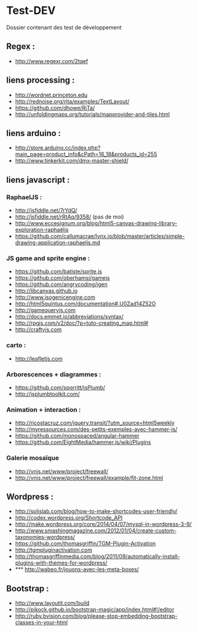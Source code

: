 Test-DEV
========

Dossier contenant des test de développement

## Regex :
- http://www.regexr.com/2tqef


## liens processing :
- http://wordnet.princeton.edu
- http://rednoise.org/rita/examples/TextLayout/
- https://github.com/dhowe/RiTa/
- http://unfoldingmaps.org/tutorials/mapprovider-and-tiles.html


## liens arduino :
- http://store.arduino.cc/index.php?main_page=product_info&cPath=16_18&products_id=255
- http://www.tinkerkit.com/dmx-master-shield/


## liens javascript :

### RaphaelJS :

- http://jsfiddle.net/7rYdQ/
- http://jsfiddle.net/rRtAq/9358/ (pas de moi)
- http://www.eccesignum.org/blog/html5-canvas-drawing-library-exploration-raphaëljs
- https://github.com/callumacrae/lynx.io/blob/master/articles/simple-drawing-application-raphaeljs.md

### JS game and sprite engine :

- https://github.com/batiste/sprite.js
- https://github.com/oberhamsi/gamejs
- https://github.com/angrycoding/jgen
- http://libcanvas.github.io
- http://www.isogenicengine.com
- http://html5quintus.com/documentation#.U0Zad14Z52O
- http://gamequeryjs.com
- http://docs.emmet.io/abbreviations/syntax/
- http://rpgjs.com/v2/doc/?p=tuto-creating_map.html#
- http://craftyjs.com

### carto :

- http://leafletjs.com

### Arborescences + diagrammes :
- https://github.com/sporritt/jsPlumb/
- http://jsplumbtoolkit.com/

### Animation + interaction :
- http://ricostacruz.com/jquery.transit/?utm_source=html5weekly
- http://myressources.com/des-petits-exemples-avec-hammer-js/
- https://github.com/monospaced/angular-hammer
- https://github.com/EightMedia/hammer.js/wiki/Plugins

### Galerie mosaïque
- http://vnjs.net/www/project/freewall/
- http://vnjs.net/www/project/freewall/example/fit-zone.html

## Wordpress :
- http://solislab.com/blog/how-to-make-shortcodes-user-friendly/
- http://codex.wordpress.org/Shortcode_API
- http://make.wordpress.org/core/2014/04/07/mysql-in-wordpress-3-9/
- http://www.smashingmagazine.com/2012/01/04/create-custom-taxonomies-wordpress/
- https://github.com/thomasgriffin/TGM-Plugin-Activation
- http://tgmpluginactivation.com
- http://thomasgriffinmedia.com/blog/2011/09/automatically-install-plugins-with-themes-for-wordpress/
- *** http://wabeo.fr/jouons-avec-les-meta-boxes/
 
## Bootstrap :
- http://www.layoutit.com/build
- http://pikock.github.io/bootstrap-magic/app/index.html#!/editor
- http://ruby.bvision.com/blog/please-stop-embedding-bootstrap-classes-in-your-html
